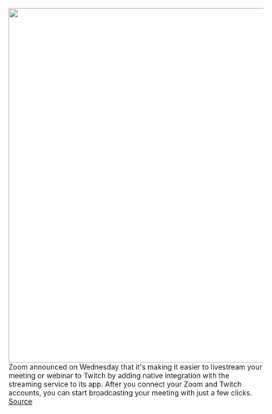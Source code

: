<img src='https://cdn.vox-cdn.com/thumbor/xHmtls5h8YlqucHe81HSElFO_AQ=/0x0:1553x929/1200x800/filters:focal(601x347:849x595)/cdn.vox-cdn.com/uploads/chorus_image/image/70663693/Screen_Shot_2022_03_23_at_13.40.28.0.png' width='700px' /><br/>
Zoom announced on Wednesday that it's making it easier to livestream your meeting or webinar to Twitch by adding native integration with the streaming service to its app. After you connect your Zoom and Twitch accounts, you can start broadcasting your meeting with just a few clicks.
<a href='https://www.theverge.com/2022/3/23/22993459/zoom-twitch-stream-button-integration'> Source <a/>